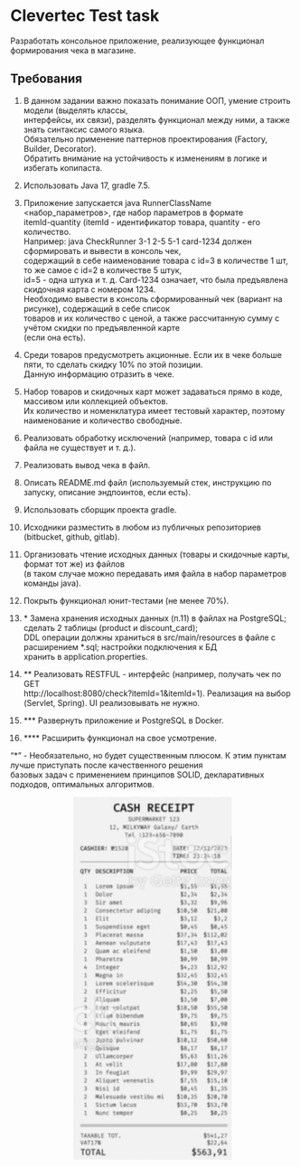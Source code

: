 # Clevertec Test task
Разработать консольное приложение, реализующее функционал формирования чека в магазине.

## **Требования**

1. В данном задании важно показать понимание ООП, умение строить модели (выделять классы,  
   интерфейсы, их связи), разделять функционал между ними, а также знать синтаксис самого языка.  
   Обязательно применение паттернов проектирования (Factory, Builder, Decorator).  
   Обратить внимание на устойчивость к изменениям в логике и избегать копипаста.


2. Использовать Java 17, gradle 7.5.


3. Приложение запускается java RunnerClassName <набор_параметров>, где набор параметров в формате  
   itemId-quantity (itemId - идентификатор товара, quantity - его количество.  
   Например: java CheckRunner 3-1 2-5 5-1 card-1234 должен сформировать и вывести в консоль чек,  
   содержащий в себе наименование товара с id=3 в количестве 1 шт, то же самое с id=2 в количестве 5 штук,  
   id=5 - одна штука и т. д. Card-1234 означает, что была предъявлена скидочная карта с номером 1234.  
   Необходимо вывести в консоль сформированный чек (вариант на рисунке), содержащий в себе список  
   товаров и их количество с ценой, а также рассчитанную сумму с учётом скидки по предъявленной карте  
   (если она есть).


4. Среди товаров предусмотреть акционные. Если их в чеке больше пяти, то сделать скидку 10% по этой позиции.  
   Данную информацию отразить в чеке.


5. Набор товаров и скидочных карт может задаваться прямо в коде, массивом или коллекцией объектов.  
   Их количество и номенклатура имеет тестовый характер, поэтому наименование и количество свободные.


6. Реализовать обработку исключений (например, товара с id или файла не существует и т. д.).


7. Реализовать вывод чека в файл.


8. Описать README.md файл (используемый стек, инструкцию по запуску, описание эндпоинтов, если есть).


9. Использовать сборщик проекта gradle.


10. Исходники разместить в любом из публичных репозиториев (bitbucket, github, gitlab).


11. Организовать чтение исходных данных (товары и скидочные карты, формат тот же) из файлов  
    (в таком случае можно передавать имя файла в набор параметров команды java).


12. Покрыть функционал юнит-тестами (не менее 70%).


13. \* Замена хранения исходных данных (п.11) в файлах на PostgreSQL; сделать 2 таблицы (product и discount_card);  
    DDL операции должны храниться в src/main/resources в файле с расширением *.sql; настройки подключения к БД  
    хранить в application.properties.


14. ** Реализовать RESTFUL - интерфейс (например, получать чек по GET  
    http://localhost:8080/check?itemId=1&itemId=1). Реализация на выбор (Servlet, Spring). UI реализовывать не нужно.


15. *** Развернуть приложение и PostgreSQL в Docker.


16. **** Расширить функционал на свое усмотрение.


“*” - Необязательно, но будет существенным плюсом. К этим пунктам лучше приступать после качественного решения  
базовых задач с применением принципов SOLID, декларативных подходов, оптимальных алгоритмов.

<p align="center">
  <img width="280" src="img/receipt.png"  alt="receipt_img"/>
</p>
